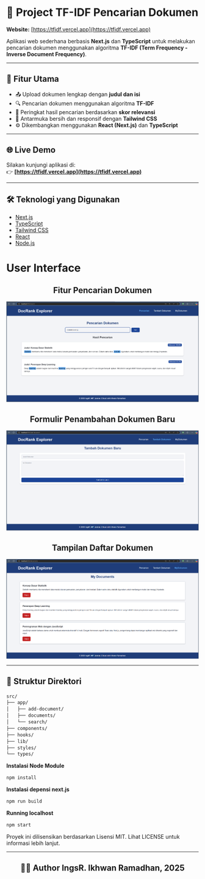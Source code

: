 # 📄 Project TF-IDF Pencarian Dokumen

**Website:** [https://tfidf.vercel.app](https://tfidf.vercel.app)

Aplikasi web sederhana berbasis **Next.js** dan **TypeScript** untuk melakukan pencarian dokumen menggunakan algoritma **TF-IDF (Term Frequency - Inverse Document Frequency)**.

---

## 🚀 Fitur Utama 

- 📤 Upload dokumen lengkap dengan **judul dan isi**
- 🔍 Pencarian dokumen menggunakan algoritma **TF-IDF**
- 🧠 Peringkat hasil pencarian berdasarkan **skor relevansi**
- 🎨 Antarmuka bersih dan responsif dengan **Tailwind CSS**
- ⚙️ Dikembangkan menggunakan **React (Next.js)** dan **TypeScript**

---

## 🌐 Live Demo

Silakan kunjungi aplikasi di:  
👉 **[https://tfidf.vercel.app](https://tfidf.vercel.app)**

---


## 🛠️ Teknologi yang Digunakan

- [Next.js](https://nextjs.org/)
- [TypeScript](https://www.typescriptlang.org/)
- [Tailwind CSS](https://tailwindcss.com/)
- [React](https://reactjs.org/)
- [Node.js](https://nodejs.org/)
  

# User Interface

<h2 align="center"><strong>Fitur Pencarian Dokumen</strong></h2>

![MyDokumen UI](./screenshot/Pencarian.png)


<h2 align="center"><strong>Formulir Penambahan Dokumen Baru</strong></h2

![MyDokumen UI](./screenshot/TambahDokumen.png)


<h2 align="center"><strong>Tampilan Daftar Dokumen</strong></h2>

![MyDokumen UI](./screenshot/MyDokumen.png)



---
## 📁 Struktur Direktori
```bash
src/
├── app/
│   ├── add-document/      
│   ├── documents/      
│   └── search/       
├── components/           
├── hooks/                
├── lib/           
├── styles/        
└── types/         
```

**Instalasi Node Module**
```bash
npm install
```

**Instalasi depensi next.js**
```bash
npm run build
```

**Running localhost**
```bash
npm start
```

Proyek ini dilisensikan berdasarkan Lisensi MIT.
Lihat LICENSE untuk informasi lebih lanjut.
<div align="center">

---

## 👨‍💻 Author IngsR. Ikhwan Ramadhan, 2025

</div>


